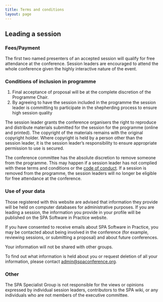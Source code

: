 ```yaml
---
title: Terms and conditions
layout: page
---
```


<h2>Leading a session</h2>
<h3>Fees/Payment</h3>
<p>The first two named presenters of an accepted session will qualify for free attendance at the conference. Session leaders are encouraged to attend the whole conference given the highly interactive nature of the event.</p>
<h3>Conditions of inclusion in programme</h3>
<ol>
<li>Final acceptance of proposal will be at the complete discretion of the Programme Chair.</li>
<li>By agreeing to have the session included in the programme the session leader is committing to participate in the shepherding process to ensure high session quality</li>
</ol>

<p>The session leader grants the conference organisers the right to reproduce and distribute materials submitted for the session for the programme (online and printed). The copyright of the materials remains with the original copyright holder. Where copyright is held by a person other than the session leader, it is the session leader’s responsibility to ensure appropriate permission to use is secured.</p>

<p>The conference committee has the absolute discretion to remove someone from the programme. This may happen if a session leader has not complied with these terms and conditions or the  <a href="{{ '/code-of-conduct.html' | relative_url }}" title="Code of Conduct" >code of conduct</a>. If a session is removed from the programme, the session leaders will no longer be eligible for free attendance at the conference.</p>

<h3>Use of your data</h3>
<p>Those registered with this website are advised that information they provide will be held on computer databases for administrative purposes. If you are leading a session, the information you provide in your profile will be published on the SPA Software in Practice website.</p>

<p>If you have consented to receive emails about SPA Software in Practice, you may be contacted about being involved in the conference (for example, reviewing sessions, or submitting a proposal) and about future conferences.</p>

<p>Your information will not be shared with other groups.</p>

<p>To find out what information is held about you or request deletion of all your information, please contact <a href="mailto:admin@spaconference.org">admin@spaconference.org</a>.</p>

<h3>Other</h3>
<p>The SPA Specialist Group is not responsible for the views or opinions expressed by individual session leaders, contributors to the SPA wiki, or any individuals who are not members of the executive committee.</p>
